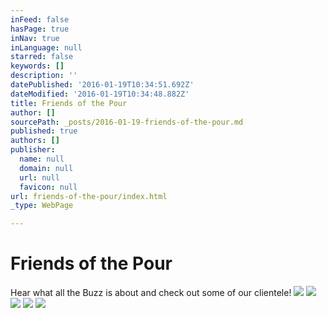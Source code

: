```yaml
---
inFeed: false
hasPage: true
inNav: true
inLanguage: null
starred: false
keywords: []
description: ''
datePublished: '2016-01-19T10:34:51.692Z'
dateModified: '2016-01-19T10:34:48.882Z'
title: Friends of the Pour
author: []
sourcePath: _posts/2016-01-19-friends-of-the-pour.md
published: true
authors: []
publisher:
  name: null
  domain: null
  url: null
  favicon: null
url: friends-of-the-pour/index.html
_type: WebPage

---
```

# Friends of the Pour

Hear what all the Buzz is about and check out some of our clientele!
![](https://s3-us-west-2.amazonaws.com/the-grid-img/p/8edd9306b20edb569cccf599ef62df91fd8b373d.png)
![](https://s3-us-west-2.amazonaws.com/the-grid-img/p/599b3df57dd2542de22935e33ca638e7440634a4.png)
![](https://s3-us-west-2.amazonaws.com/the-grid-img/p/b1a24e3c3af05da11db3a66a90517cdbbc3dc56e.png)
![](https://s3-us-west-2.amazonaws.com/the-grid-img/p/1b83a445ff6c7c9df19b4cf2293c3d81c2664888.jpg)
![](https://s3-us-west-2.amazonaws.com/the-grid-img/p/314bd52be4b1922c7b8cc8dac13f55fdf5c3887c.jpg)